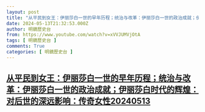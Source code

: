 ```yaml
---
layout: post
title: "从平民到女王：伊丽莎白一世的早年历程；统治与改革：伊丽莎白一世的政治成就；伊丽莎白时代的辉煌：对后世的深远影响：传奇女性20240513"
date: 2024-05-13T21:32:53.000Z
author: 明鏡歷史台
from: https://www.youtube.com/watch?v=xVVJUMVjOtA
tags: [ 明鏡歷史台 ]
comments: True
categories: [ 明鏡歷史台 ]
---
```

<!--1715635973000-->
[从平民到女王：伊丽莎白一世的早年历程；统治与改革：伊丽莎白一世的政治成就；伊丽莎白时代的辉煌：对后世的深远影响：传奇女性20240513](https://www.youtube.com/watch?v=xVVJUMVjOtA)
------

<div>

</div>
